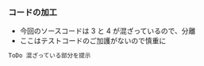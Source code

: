 ### コードの加工

* 今回のソースコードは 3 と 4 が混ざっているので、分離
* ここはテストコードのご加護がないので慎重に

```csharp
ToDo 混ざっている部分を提示
```
